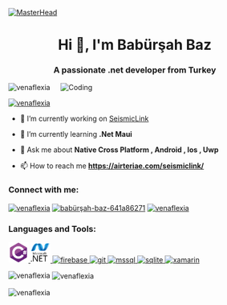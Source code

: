 [![MasterHead](https://thumbs.gfycat.com/ColorlessBitesizedKob-size_restricted.gif)](https://airteriae.com/seismiclink/)
<h1 align="center">Hi 👋, I'm Babürşah Baz</h1>
<h3 align="center">A passionate .net developer from Turkey</h3>
<img align="right" alt="Coding" width="400" src="https://raw.githubusercontent.com/hasibul-hasan-shuvo/hasibul-hasan-shuvo/main/images/coding-boy.gif">

<p align="left"> <img src="https://komarev.com/ghpvc/?username=venaflexia&label=Profile%20views&color=0e75b6&style=flat" alt="venaflexia" /> </p>

<p align="left"> <a href="https://twitter.com/venaflexia" target="blank"><img src="https://img.shields.io/twitter/follow/venaflexia?logo=twitter&style=for-the-badge" alt="venaflexia" /></a> </p>

- 🔭 I’m currently working on [SeismicLink](https://airteriae.com/seismiclink/nk/)

- 🌱 I’m currently learning **.Net Maui**

- 💬 Ask me about **Native Cross Platform , Android , Ios , Uwp**

- 📫 How to reach me **https://airteriae.com/seismiclink/**

<h3 align="left">Connect with me:</h3>
<p align="left">
<a href="https://twitter.com/venaflexia" target="blank"><img align="center" src="https://raw.githubusercontent.com/rahuldkjain/github-profile-readme-generator/master/src/images/icons/Social/twitter.svg" alt="venaflexia" height="30" width="40" /></a>
<a href="https://linkedin.com/in/babürşah-baz-641a86271" target="blank"><img align="center" src="https://raw.githubusercontent.com/rahuldkjain/github-profile-readme-generator/master/src/images/icons/Social/linked-in-alt.svg" alt="babürşah-baz-641a86271" height="30" width="40" /></a>
<a href="https://instagram.com/venaflexia" target="blank"><img align="center" src="https://raw.githubusercontent.com/rahuldkjain/github-profile-readme-generator/master/src/images/icons/Social/instagram.svg" alt="venaflexia" height="30" width="40" /></a>
</p>

<h3 align="left">Languages and Tools:</h3>
<p align="left"> <a href="https://www.w3schools.com/cs/" target="_blank" rel="noreferrer"> <img src="https://raw.githubusercontent.com/devicons/devicon/master/icons/csharp/csharp-original.svg" alt="csharp" width="40" height="40"/> </a> <a href="https://dotnet.microsoft.com/" target="_blank" rel="noreferrer"> <img src="https://raw.githubusercontent.com/devicons/devicon/master/icons/dot-net/dot-net-original-wordmark.svg" alt="dotnet" width="40" height="40"/> </a> <a href="https://firebase.google.com/" target="_blank" rel="noreferrer"> <img src="https://www.vectorlogo.zone/logos/firebase/firebase-icon.svg" alt="firebase" width="40" height="40"/> </a> <a href="https://git-scm.com/" target="_blank" rel="noreferrer"> <img src="https://www.vectorlogo.zone/logos/git-scm/git-scm-icon.svg" alt="git" width="40" height="40"/> </a> <a href="https://www.microsoft.com/en-us/sql-server" target="_blank" rel="noreferrer"> <img src="https://www.svgrepo.com/show/303229/microsoft-sql-server-logo.svg" alt="mssql" width="40" height="40"/> </a> <a href="https://www.sqlite.org/" target="_blank" rel="noreferrer"> <img src="https://www.vectorlogo.zone/logos/sqlite/sqlite-icon.svg" alt="sqlite" width="40" height="40"/> </a> <a href="https://dotnet.microsoft.com/apps/xamarin" target="_blank" rel="noreferrer"> <img src="https://raw.githubusercontent.com/detain/svg-logos/780f25886640cef088af994181646db2f6b1a3f8/svg/xamarin.svg" alt="xamarin" width="40" height="40"/> </a> </p>

<p><img align="left" src="https://github-readme-stats.vercel.app/api/top-langs?username=venaflexia&show_icons=true&locale=en&layout=compact" alt="venaflexia" /></p>

<p>&nbsp;<img align="center" src="https://github-readme-stats.vercel.app/api?username=venaflexia&show_icons=true&locale=en" alt="venaflexia" /></p>

<p><img align="center" src="https://github-readme-streak-stats.herokuapp.com/?user=venaflexia&" alt="venaflexia" /></p>
